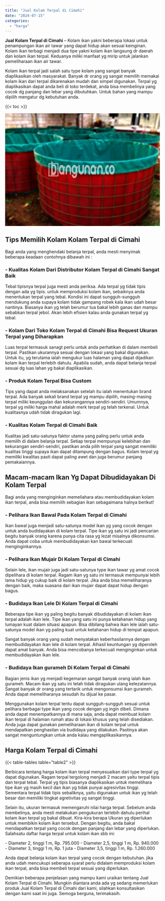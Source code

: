 ```yaml
---
title: "Jual Kolam Terpal di Cimahi"
date: "2024-07-15"
categories: 
  - "harga"
---
```


**Jual Kolam Terpal di Cimahi** – Kolam ikan yakni beberapa lokasi untuk penampungan ikan air tawar yang dapat hidup akan sesuai keinginan. Kolam ikan terbagi menjadi dua tipe yakni kolam ikan langsung dr daerah dan kolam ikan terpal. Keduanya miliki manfaat yg mirip untuk jalankan pemeliharaan ikan air tawar.

Kolam ikan terpal jadi salah satu type kolam yang sangat banyak diaplikasikan oleh masyarakat. Banyak dr orang yg sangat memilih memakai kolam ikan dari terpal dikarenakan mudah dan simpel digunakan. Terpal yg diaplikasikan dapat anda beli di toko terdekat, anda bisa membelinya yang cocok dg panjang dan lebar yang dibutuhkan. Untuk bahan yang mampu dipilih mengatur dg kebutuhan anda.

{{< toc >}}

![Jual Kolam Terpal di Cimahi](/images/jual-kolam-terpal-41.png)

## Tips Memilih Kolam Kolam Terpal di Cimahi

Bagi anda yang menghendaki belanja terpal, anda mesti menyimak beberapa keadaan contohnya dibawah ini :

### \- Kualitas Kolam Dari Distributor Kolam Terpal di Cimahi Sangat Baik

Tebal tipisnya terpal juga mesti anda periksa. Ada terpal yg tidak tipis dengan ada yg tipis. untuk memproduksi kolam ikan, sebaiknya anda menentukan terpal yang tebal. Kondisi ini dapat sungguh-sungguh mendukung anda supaya kolam tidak gampang robek kala ikan udah besar nantinya. Biasanya ikan yg telah berumur tua bakal lebih ganas dan mampu sebabkan terpal jebol. Akan lebih efisien kalau anda gunakan terpal yg tebal.

### \- Kolam Dari Toko Kolam Terpal di Cimahi Bisa Request Ukuran Terpal yang Diharapkan

Luas terpal termasuk sanagt perlu untuk anda perhatikan di dalam membeli terpal. Pastikan ukurannya sesuai dengan lokasi yang bakal digunakan. Untuk itu, yg terutama ialah mengukur luas halaman yang dapat dijadikan kolam ikan terpal terlebih dahulu. Apabila sudah, anda dapat belanja terpal sesuai dg luas lahan yg bakal diaplikasikan.

### \- Produk Kolam Terpal Bisa Custom

Tips yang dapat anda melaksanakan setelah itu ialah menentukan brand terpal. Ada banyak sekali brand terpal yg mampu dipilih, masing-masing terpal miliki keunggulan dan kekurangannya sendiri-sendiri. Umumnya, terpal yg miliki harga mahal adalah merk terpal yg telah terkenal. Untuk kualitasnya udah tidak diragukan lagi.

### \- Kualitas Kolam Terpal di Cimahi Baik

Kualitas jadi satu-satunya faktor utama yang paling perlu untuk anda memilih di dalam belanja terpal. Setiap terpal mempunyai kelebihan dan kekurangan sendiri-sendiri, pastikan anda pilih terpal yang sangat memiliki kualitas tinggi supaya ikan dapat ditampung dengan bagus. Kolam terpal yg memiliki kwalitas pasti dapat paling awet dan juga berumur panjang pemakaiannya.

## Macam-macam Ikan Yg Dapat Dibudidayakan Di Kolam Terpal

Bagi anda yang menginginkan memeliahara atau membudidayakan kolam ikan terpal, anda bisa memilih sebagian ikan sebagaimana halnya berikut!

### \- Pelihara Ikan Bawal Pada Kolam Terpal di Cimahi

Ikan bawal juga menjadi satu-satunya model ikan yg yang cocok dengan untuk anda budidayakan di kolam terpal. Tipe ikan yg satu ini jadi pencarian begitu banyak orang karena punya cita rasa yg lezat misalnya dikonsumsi. Anda dapat coba untuk membudidayakan kan bawal terkecuali menginginkannya.

### \- Pelihara Ikan Mujair Di Kolam Terpal di Cimahi

Selain lele, ikan mujair juga jadi satu-satunya type ikan tawar yg amat cocok dipelihara di kolam terpal. Ragam ikan yg satu ini termasuk mempunyai lebih lama hidup yg cukup baik di kolam terpal. Jika anda bisa memeliharanya dengan baik, maka suasana dari ikan mujair dapat dapat hidup dengan bagus.

### \- Budidaya Ikan Lele Di Kolam Terpal di Cimahi

Beberapa tipe ikan yg paling begitu banyak dibudidayakan di kolam ikan terpal adalah ikan lele. Tipe ikan yang satu ini punya ketahanan hidup yang lumayan kuat dalam situasi apapun. Bisa dibilang bahwa ikan lele ialah satu-satunya model ikan yg paling kuat untuk ketahanan hidup di tempat apapun.

Sangat banyak orang yang sudah menyatakan keberhasilannya dengan membudidayakan ikan lele di kolam terpal. Alhasil keuntungan yg diperoleh dapat amat banyak. Anda bisa mencobanya terkecuali menginginkan untuk membudidayakan ikan lele.

### \- Budidaya Ikan gurameh Di Kolam Terpal di Cimahi

Bagian jenis ikan yg menjadi kegemaran sangat banyak orang ialah ikan gurameh. Macam ikan yg satu ini telah tidak diragukan ulang kelezatannya. Sangat banyak dr orang yang tertarik untuk mengonsumsi ikan gurameh. Anda dapat memeliharanya sesudah itu dijual ke pasar.

Menggunakan kolam terpal tentu dapat sungguh-sungguh sesuai untuk pelihara berbagai type ikan yang cocok dengan yg ingin dibeli. Dimana anda dapat menempatkannya di mana saja, anda dapat membuat kolam ikan terpal di halaman rumah atau di lokasi khusus yang telah disediakan. Anda juga dapat gunakan pemeliharaan ikan di kolam terpal untuk mendapatkan penghasilan via budidaya yang dilakukan. Pastinya akan sangat menguntungkan untuk anda kalau mengaplikasikannya.

## Harga Kolam Terpal di Cimahi

{{< table-tables table="table2" >}}

Berbicara tentang harga kolam ikan terpal menyesuaikan dari type terpal yg dapat digunakan. Ragam terpal tergolong menjadi 2 macam yaitu terpal tipis dan terpal tebal. Terpal yg tipis biasanya diaplikasikan untuk memelihara tipe ikan yg masih kecil dan ikan yg tidak punyai agresivitas tinggi. Sementara terpal tidak tipis sebaliknya, yaitu digunakan untuk ikan yg telah besar dan memiliki tingkat agretivitas yg sangat tinggi.

Selain itu, ukuran termasuk memengaruhi nilai harga terpal. Sebelum anda membelinya, anda mesti melakukan pengukuran terlebih dahulu perihal kolam ikan terpal yg bakal dibuat. Kira-kira berapa Ukuran yg diperlukan untuk membikin kolam ikan tersebut. Dengan begitu, anda bakal mendapatkan terpal yang cocok dengan panjang dan lebar yang diperlukan. Salahsatu daftar harga terpal untuk kolam ikan sbb ini:

\- Diameter 2, tinggi 1 m, Rp. 795.000 - Diameter 2,5, tinggi 1 m, Rp. 940.000 - Diameter 3, tinggi 1 m, Rp. 1 juta - Diameter 3,5, tinggi 1 m, Rp. 1.260.000

Anda dapat belanja kolam ikan terpal yang cocok dengan kebutuhan. jika anda udah mencukupi seberapa syarat perlu didalam memproduksi kolam ikan terpal, anda bisa membeli terpal sesuai yang diperlukan.

Demikian beberapa penjelasan yang mampu kami uraikan tentang Jual Kolam Terpal di Cimahi. Mungkin diantara anda ada yg sedang memerlukan produk Jual Kolam Terpal di Cimahi dari kami, silahkan konsultasikan dengan kami saat ini juga. Semoga berguna, terimakasih.
